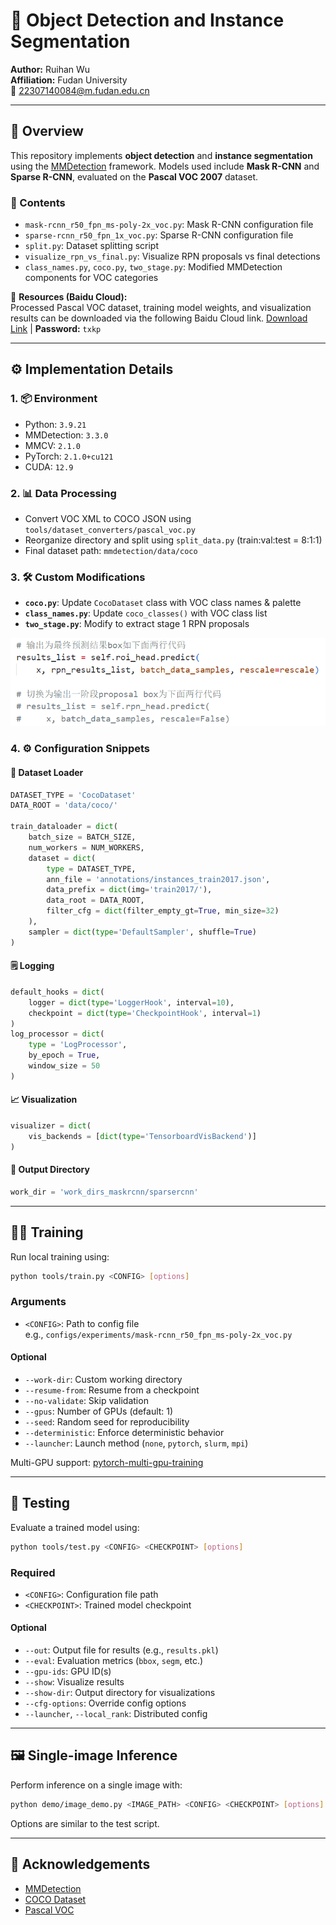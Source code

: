 # 🧠 Object Detection and Instance Segmentation

**Author:** Ruihan Wu  
**Affiliation:** Fudan University  
📧 [22307140084@m.fudan.edu.cn](mailto:22307140084@m.fudan.edu.cn)

---

## 📌 Overview

This repository implements **object detection** and **instance segmentation** using the [MMDetection](https://github.com/open-mmlab/mmdetection) framework. Models used include **Mask R-CNN** and **Sparse R-CNN**, evaluated on the **Pascal VOC 2007** dataset.

### 📁 Contents

- `mask-rcnn_r50_fpn_ms-poly-2x_voc.py`: Mask R-CNN configuration file
- `sparse-rcnn_r50_fpn_1x_voc.py`: Sparse R-CNN configuration file
- `split.py`: Dataset splitting script
- `visualize_rpn_vs_final.py`: Visualize RPN proposals vs final detections
- `class_names.py`, `coco.py`, `two_stage.py`: Modified MMDetection components for VOC categories

🔗 **Resources (Baidu Cloud):**  
Processed Pascal VOC dataset, training model weights, and visualization results can be downloaded via the following Baidu Cloud link.
[Download Link](https://pan.baidu.com/s/1_TR6pxyXcq4oo3VLtJxxTQ) | **Password:** `txkp`

---

## ⚙️ Implementation Details

### 1. 📦 Environment

- Python: `3.9.21`
- MMDetection: `3.3.0`
- MMCV: `2.1.0`
- PyTorch: `2.1.0+cu121`
- CUDA: `12.9`

### 2. 📊 Data Processing

- Convert VOC XML to COCO JSON using `tools/dataset_converters/pascal_voc.py`
- Reorganize directory and split using `split_data.py` (train:val:test = 8:1:1)
- Final dataset path: `mmdetection/data/coco`

### 3. 🛠 Custom Modifications

- **`coco.py`**: Update `CocoDataset` class with VOC class names & palette
- **`class_names.py`**: Update `coco_classes()` with VOC class list
- **`two_stage.py`**: Modify to extract stage 1 RPN proposals

![Proposal Boxes](README_images/proposal_box.png)

### 4. ⚙️ Configuration Snippets

#### 🧾 Dataset Loader

```python
DATASET_TYPE = 'CocoDataset'
DATA_ROOT = 'data/coco/'

train_dataloader = dict(
    batch_size = BATCH_SIZE,
    num_workers = NUM_WORKERS,
    dataset = dict(
        type = DATASET_TYPE,
        ann_file = 'annotations/instances_train2017.json',
        data_prefix = dict(img='train2017/'),
        data_root = DATA_ROOT,
        filter_cfg = dict(filter_empty_gt=True, min_size=32)
    ),
    sampler = dict(type='DefaultSampler', shuffle=True)
)
```

#### 🗒️ Logging

```python
default_hooks = dict(
    logger = dict(type='LoggerHook', interval=10),
    checkpoint = dict(type='CheckpointHook', interval=1)
)
log_processor = dict(
    type = 'LogProcessor',
    by_epoch = True,
    window_size = 50
)
```

#### 📈 Visualization

```python
visualizer = dict(
    vis_backends = [dict(type='TensorboardVisBackend')]
)
```

#### 📂 Output Directory

```python
work_dir = 'work_dirs_maskrcnn/sparsercnn'
```

---

## 🏋️‍♀️ Training

Run local training using:

```bash
python tools/train.py <CONFIG> [options]
```

### Arguments

- `<CONFIG>`: Path to config file  
  e.g., `configs/experiments/mask-rcnn_r50_fpn_ms-poly-2x_voc.py`

#### Optional

- `--work-dir`: Custom working directory
- `--resume-from`: Resume from a checkpoint
- `--no-validate`: Skip validation
- `--gpus`: Number of GPUs (default: 1)
- `--seed`: Random seed for reproducibility
- `--deterministic`: Enforce deterministic behavior
- `--launcher`: Launch method (`none`, `pytorch`, `slurm`, `mpi`)

Multi-GPU support: [pytorch-multi-gpu-training](https://github.com/jia-zhuang/pytorch-multi-gpu-training.git)

---

## 🧪 Testing

Evaluate a trained model using:

```bash
python tools/test.py <CONFIG> <CHECKPOINT> [options]
```

### Required

- `<CONFIG>`: Configuration file path  
- `<CHECKPOINT>`: Trained model checkpoint

#### Optional

- `--out`: Output file for results (e.g., `results.pkl`)
- `--eval`: Evaluation metrics (`bbox`, `segm`, etc.)
- `--gpu-ids`: GPU ID(s)
- `--show`: Visualize results
- `--show-dir`: Output directory for visualizations
- `--cfg-options`: Override config options
- `--launcher`, `--local_rank`: Distributed config

---

## 🖼️ Single-image Inference

Perform inference on a single image with:

```bash
python demo/image_demo.py <IMAGE_PATH> <CONFIG> <CHECKPOINT> [options]
```

Options are similar to the test script.

---

## 🙏 Acknowledgements

- [MMDetection](https://github.com/open-mmlab/mmdetection)
- [COCO Dataset](https://cocodataset.org/#home)
- [Pascal VOC](http://host.robots.ox.ac.uk/pascal/VOC/)
